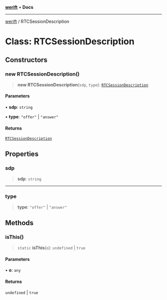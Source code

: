 [**werift**](../README.md) • **Docs**

***

[werift](../globals.md) / RTCSessionDescription

# Class: RTCSessionDescription

## Constructors

### new RTCSessionDescription()

> **new RTCSessionDescription**(`sdp`, `type`): [`RTCSessionDescription`](RTCSessionDescription.md)

#### Parameters

• **sdp**: `string`

• **type**: `"offer"` \| `"answer"`

#### Returns

[`RTCSessionDescription`](RTCSessionDescription.md)

## Properties

### sdp

> **sdp**: `string`

***

### type

> **type**: `"offer"` \| `"answer"`

## Methods

### isThis()

> `static` **isThis**(`o`): `undefined` \| `true`

#### Parameters

• **o**: `any`

#### Returns

`undefined` \| `true`
